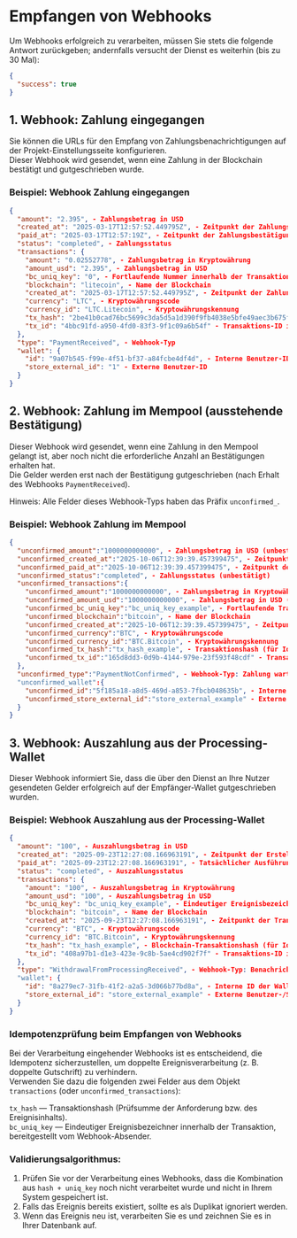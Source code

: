 # Empfangen von Webhooks

Um Webhooks erfolgreich zu verarbeiten, müssen Sie stets die folgende Antwort zurückgeben; andernfalls versucht der Dienst es weiterhin (bis zu 30 Mal):

```json
{
  "success": true
}
```

## 1. Webhook: Zahlung eingegangen

Sie können die URLs für den Empfang von Zahlungsbenachrichtigungen auf der Projekt-Einstellungsseite konfigurieren.  
Dieser Webhook wird gesendet, wenn eine Zahlung in der Blockchain bestätigt und gutgeschrieben wurde.

### Beispiel: Webhook Zahlung eingegangen

```json
{
  "amount": "2.395", - Zahlungsbetrag in USD
  "created_at": "2025-03-17T12:57:52.449795Z", - Zeitpunkt der Zahlungserstellung
  "paid_at": "2025-03-17T12:57:19Z", - Zeitpunkt der Zahlungsbestätigung
  "status": "completed", - Zahlungsstatus
  "transactions": {
    "amount": "0.02552778", - Zahlungsbetrag in Kryptowährung
    "amount_usd": "2.395", - Zahlungsbetrag in USD
    "bc_uniq_key": "0", - Fortlaufende Nummer innerhalb der Transaktion (wichtig für BTC‑ähnliche Netzwerke; bc_uniq_key + tx_hash gewährleistet Eindeutigkeit)
    "blockchain": "litecoin", - Name der Blockchain
    "created_at": "2025-03-17T12:57:52.449795Z", - Zeitpunkt der Zahlungserstellung
    "currency": "LTC", - Kryptowährungscode
    "currency_id": "LTC.Litecoin", - Kryptowährungskennung
    "tx_hash": "2be41b0cad76bc5699c3da5d5a1d390f9fb4038e5bfe49aec3b675f9dd4515fd", - Transaktionshash
    "tx_id": "4bbc91fd-a950-4fd0-83f3-9f1c09a6b54f" - Transaktions-ID im Händlersystem
  },
  "type": "PaymentReceived", - Webhook-Typ
  "wallet": {
    "id": "9a07b545-f99e-4f51-bf37-a84fcbe4df4d", - Interne Benutzer-ID
    "store_external_id": "1" - Externe Benutzer-ID
  }
}
```

## 2. Webhook: Zahlung im Mempool (ausstehende Bestätigung)

Dieser Webhook wird gesendet, wenn eine Zahlung in den Mempool gelangt ist, aber noch nicht die erforderliche Anzahl an Bestätigungen erhalten hat.  
Die Gelder werden erst nach der Bestätigung gutgeschrieben (nach Erhalt des Webhooks `PaymentReceived`).

Hinweis: Alle Felder dieses Webhook-Typs haben das Präfix `unconfirmed_`.

### Beispiel: Webhook Zahlung im Mempool

```json
{
  "unconfirmed_amount":"1000000000000", - Zahlungsbetrag in USD (unbestätigt)
  "unconfirmed_created_at":"2025-10-06T12:39:39.457399475", - Zeitpunkt der Zahlungserstellung (unbestätigt)
  "unconfirmed_paid_at":"2025-10-06T12:39:39.457399475", - Zeitpunkt der Zahlung (unbestätigt)
  "unconfirmed_status":"completed", - Zahlungsstatus (unbestätigt)
  "unconfirmed_transactions":{
    "unconfirmed_amount":"1000000000000", - Zahlungsbetrag in Kryptowährung (unbestätigt)
    "unconfirmed_amount_usd":"1000000000000", - Zahlungsbetrag in USD (unbestätigt)
    "unconfirmed_bc_uniq_key":"bc_uniq_key_example", - Fortlaufende Transaktionsnummer (für Idempotenz)
    "unconfirmed_blockchain":"bitcoin", - Name der Blockchain
    "unconfirmed_created_at":"2025-10-06T12:39:39.457399475", - Zeitpunkt der Zahlungserstellung (unbestätigt)
    "unconfirmed_currency":"BTC", - Kryptowährungscode
    "unconfirmed_currency_id":"BTC.Bitcoin", - Kryptowährungskennung
    "unconfirmed_tx_hash":"tx_hash_example", - Transaktionshash (für Idempotenz)
    "unconfirmed_tx_id":"165d8dd3-0d9b-4144-979e-23f593f48cdf" - Transaktions-ID im Händlersystem
  },
  "unconfirmed_type":"PaymentNotConfirmed", - Webhook-Typ: Zahlung wartet auf Bestätigung
  "unconfirmed_wallet":{
    "unconfirmed_id":"5f185a18-a8d5-469d-a853-7fbcb048635b", - Interne Benutzer-ID
    "unconfirmed_store_external_id":"store_external_example" - Externe Benutzer-ID
  }
}
```

## 3. Webhook: Auszahlung aus der Processing-Wallet

Dieser Webhook informiert Sie, dass die über den Dienst an Ihre Nutzer gesendeten Gelder erfolgreich auf der Empfänger-Wallet gutgeschrieben wurden.

### Beispiel: Webhook Auszahlung aus der Processing-Wallet

```json
{
  "amount": "100", - Auszahlungsbetrag in USD
  "created_at": "2025-09-23T12:27:08.166963191", - Zeitpunkt der Erstellung der Auszahlung
  "paid_at": "2025-09-23T12:27:08.166963191", - Tatsächlicher Ausführungszeitpunkt der Auszahlung
  "status": "completed", - Auszahlungsstatus
  "transactions": {
    "amount": "100", - Auszahlungsbetrag in Kryptowährung
    "amount_usd": "100", - Auszahlungsbetrag in USD
    "bc_uniq_key": "bc_uniq_key_example", - Eindeutiger Ereignisbezeichner (für Idempotenz)
    "blockchain": "bitcoin", - Name der Blockchain
    "created_at": "2025-09-23T12:27:08.166963191", - Zeitpunkt der Transaktionserstellung
    "currency": "BTC", - Kryptowährungscode
    "currency_id": "BTC.Bitcoin", - Kryptowährungskennung
    "tx_hash": "tx_hash_example", - Blockchain-Transaktionshash (für Idempotenz)
    "tx_id": "408a97b1-d1e3-423e-9c8b-5ae4cd902f7f" - Transaktions-ID im Händlersystem
  },
  "type": "WithdrawalFromProcessingReceived", - Webhook-Typ: Benachrichtigung über abgeschlossene Auszahlung
  "wallet": {
    "id": "8a279ec7-31fb-41f2-a2a5-3d066b77bd8a", - Interne ID der Wallet des Absenders (Processing)
    "store_external_id": "store_external_example" - Externe Benutzer-/Shop-ID
  }
}
```

### Idempotenzprüfung beim Empfangen von Webhooks

Bei der Verarbeitung eingehender Webhooks ist es entscheidend, die Idempotenz sicherzustellen, um doppelte Ereignisverarbeitung (z. B. doppelte Gutschrift) zu verhindern.  
Verwenden Sie dazu die folgenden zwei Felder aus dem Objekt `transactions` (oder `unconfirmed_transactions`):

`tx_hash` — Transaktionshash (Prüfsumme der Anforderung bzw. des Ereignisinhalts).  
`bc_uniq_key` — Eindeutiger Ereignisbezeichner innerhalb der Transaktion, bereitgestellt vom Webhook-Absender.

### Validierungsalgorithmus:
1. Prüfen Sie vor der Verarbeitung eines Webhooks, dass die Kombination aus `hash + uniq_key` noch nicht verarbeitet wurde und nicht in Ihrem System gespeichert ist.
2. Falls das Ereignis bereits existiert, sollte es als Duplikat ignoriert werden.
3. Wenn das Ereignis neu ist, verarbeiten Sie es und zeichnen Sie es in Ihrer Datenbank auf.